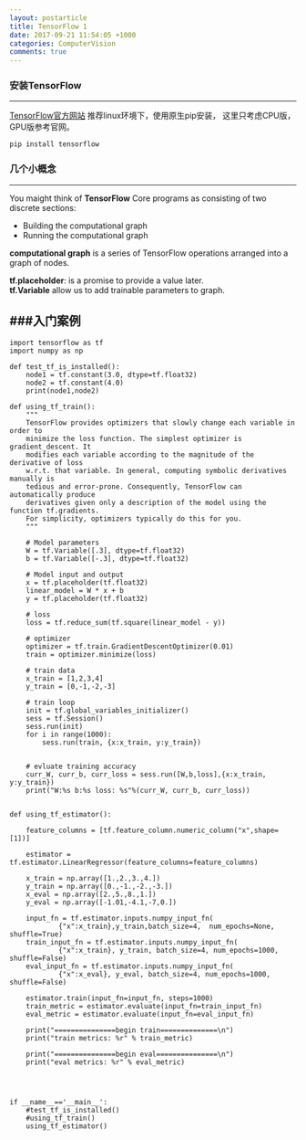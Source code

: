 ```yaml
---
layout: postarticle
title: TensorFlow 1
date: 2017-09-21 11:54:05 +1000
categories: ComputerVision
comments: true
--- 
```



### 安装TensorFlow    
---  
[TensorFlow官方网站](https://www.tensorflow.org) 推荐linux环境下，使用原生pip安装， 这里只考虑CPU版， GPU版参考官网。
```
pip install tensorflow
```

### 几个小概念    
---  

You maight think of **TensorFlow** Core programs as consisting of two discrete sections:
- Building the computational graph
- Running the computational graph

**computational graph** is a series of TensorFlow operations arranged into a graph of nodes.

**tf.placeholder**: is a promise to provide a value later.   
**tf.Variable** allow us to add trainable parameters to graph.  


###入门案例  
--- 

```
import tensorflow as tf
import numpy as np

def test_tf_is_installed():
    node1 = tf.constant(3.0, dtype=tf.float32)
    node2 = tf.constant(4.0)
    print(node1,node2) 
    
def using_tf_train():
    """
    TensorFlow provides optimizers that slowly change each variable in order to 
    minimize the loss function. The simplest optimizer is gradient_descent. It 
    modifies each variable according to the magnitude of the derivative of loss 
    w.r.t. that variable. In general, computing symbolic derivatives manually is 
    tedious and error-prone. Consequently, TensorFlow can automatically produce 
    derivatives given only a description of the model using the function tf.gradients.
    For simplicity, optimizers typically do this for you.
    """

    # Model parameters
    W = tf.Variable([.3], dtype=tf.float32)
    b = tf.Variable([-.3], dtype=tf.float32)
    
    # Model input and output
    x = tf.placeholder(tf.float32)
    linear_model = W * x + b
    y = tf.placeholder(tf.float32)
    
    # loss
    loss = tf.reduce_sum(tf.square(linear_model - y))
    
    # optimizer
    optimizer = tf.train.GradientDescentOptimizer(0.01)
    train = optimizer.minimize(loss)
    
    # train data
    x_train = [1,2,3,4]
    y_train = [0,-1,-2,-3]
    
    # train loop
    init = tf.global_variables_initializer()
    sess = tf.Session()
    sess.run(init)
    for i in range(1000):
        sess.run(train, {x:x_train, y:y_train})
        
        
    # evluate training accuracy
    curr_W, curr_b, curr_loss = sess.run([W,b,loss],{x:x_train, y:y_train})
    print("W:%s b:%s loss: %s"%(curr_W, curr_b, curr_loss))
    
    
def using_tf_estimator():
    
    feature_columns = [tf.feature_column.numeric_column("x",shape=[1])]
    
    estimator = tf.estimator.LinearRegressor(feature_columns=feature_columns)
    
    x_train = np.array([1.,2.,3.,4.])
    y_train = np.array([0.,-1.,-2.,-3.])
    x_eval = np.array([2.,5.,8.,1.])
    y_eval = np.array([-1.01,-4.1,-7,0.])
    
    input_fn = tf.estimator.inputs.numpy_input_fn(
            {"x":x_train},y_train,batch_size=4,  num_epochs=None, shuffle=True)
    train_input_fn = tf.estimator.inputs.numpy_input_fn(
            {"x":x_train}, y_train, batch_size=4, num_epochs=1000, shuffle=False)
    eval_input_fn = tf.estimator.inputs.numpy_input_fn(
            {"x":x_eval}, y_eval, batch_size=4, num_epochs=1000, shuffle=False)
    
    estimator.train(input_fn=input_fn, steps=1000)
    train_metric = estimator.evaluate(input_fn=train_input_fn)
    eval_metric = estimator.evaluate(input_fn=eval_input_fn)
    
    print("===============begin train==============\n")
    print("train metrics: %r" % train_metric)
    
    print("===============begin eval===============\n")
    print("eval metrics: %r" % eval_metric)    
    
    
    

if __name__=='__main__':
    #test_tf_is_installed()
    #using_tf_train()
    using_tf_estimator()
```